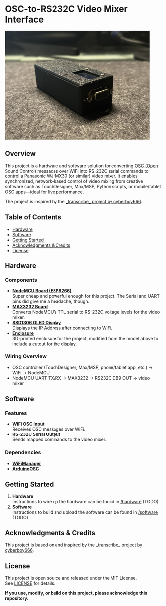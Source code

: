 # OSC-to-RS232C Video Mixer Interface

<img src="/images/main.jpeg" height=350 />

## Overview

This project is a hardware and software solution for converting [OSC (Open Sound Control)](https://ccrma.stanford.edu/groups/osc/index.html) messages over WiFi into RS-232C serial commands to control a Panasonic WJ-MX30 (or similar) video mixer. It enables synchronized, network-based control of video mixing from creative software such as TouchDesigner, Max/MSP, Python scripts, or mobile/tablet OSC apps—ideal for live performance.

The project is inspired by the [\_transcribe\_ project by cyberboy666](https://github.com/cyberboy666/_transcribe_).

## Table of Contents

- [Hardware](#hardware)
- [Software](#software)
- [Getting Started](#getting-started)
- [Acknowledgments & Credits](#acknowledgments--credits)
- [License](#license)

## Hardware

### Components

- [**NodeMCU Board (ESP8266)**](https://www.nodemcu.com/index_en.html)  
  Super cheap and powerful enough for this project. The Serial and UART pins did give me a headache, though.
- [**MAX3232 Board**](https://www.amazon.com/dp/B0DC3DDM1K?ref=ppx_yo2ov_dt_b_fed_asin_title)  
  Converts NodeMCU’s TTL serial to RS-232C voltage levels for the video mixer.
- [**SSD1306 OLED Display**](https://www.amazon.com/Hosyond-Display-Self-Luminous-Compatible-Raspberry/dp/B09T6SJBV5?dib=eyJ2IjoiMSJ9.F2PDJUJGNeoBbnZf_KzmKr-n1iif-a59tKAl5Hy6kueHheU0BiOfIhuhtHnTV846Fm9L8x_OEBG5SS3pkSFzbY0rvUGEMiMjeNkkEvSQVB-Ish84uzoVvvayS831MZr-b4iNsTZzw_LxdEEpAku77-bX7SkQkxXSYtQ_fGldKaH-XKDCqqN4GQD12rzLy1kfai8NZU9Oor3e_1Geh778FC2umlxGLSROeEVAXJJ3dSQ.KbJNKg_pG1TvhUt43Utw7LmlZcgVsgoQ3ix50UtAMKc&dib_tag=se&keywords=SSD1306&qid=1753942732&sr=8-3)  
  Displays the IP Address after connecting to WiFi.
- [**Enclosure**](https://www.printables.com/model/465783-beamercontrol-rs232-mqttapi-bridge-to-control-a-pr)  
  3D-printed enclosure for the project, modified from the model above to include a cutout for the display.

### Wiring Overview

- OSC controller (TouchDesigner, Max/MSP, phone/tablet app, etc.) → WiFi → NodeMCU
- NodeMCU UART TX/RX → MAX3232 → RS232C DB9 OUT → video mixer

## Software

### Features

- **WiFi OSC Input**  
  Receives OSC messages over WiFi.
- **RS-232C Serial Output**  
  Sends mapped commands to the video mixer.

### Dependencies

- [**WiFiManager**](https://github.com/tzapu/WiFiManager)
- [**ArduinoOSC**](https://github.com/hideakitai/ArduinoOSC)

## Getting Started

1. **Hardware**  
   Instructions to wire up the hardware can be found in [/hardware](/hardware/README.md) (TODO)
2. **Software**  
   Instructions to build and upload the software can be found in [/software](/software/README.md) (TODO)

## Acknowledgments & Credits

This project is based on and inspired by the [\_transcribe\_ project by cyberboy666](https://github.com/cyberboy666/_transcribe_).

## License

This project is open source and released under the MIT License.  
See [LICENSE](LICENSE) for details.

**If you use, modify, or build on this project, please acknowledge this repository.**
